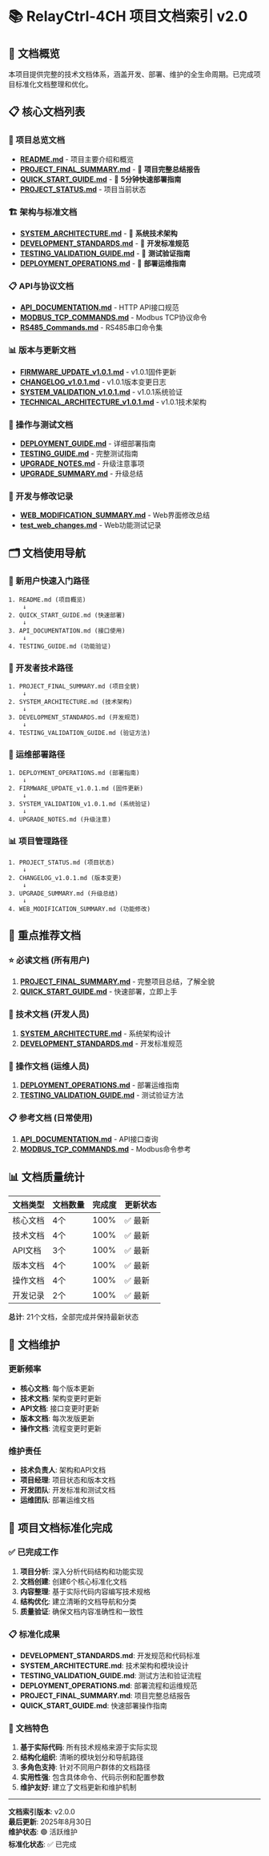 # 📚 RelayCtrl-4CH 项目文档索引 v2.0

## 🎯 文档概览

本项目提供完整的技术文档体系，涵盖开发、部署、维护的全生命周期。已完成项目标准化文档整理和优化。

## 📋 核心文档列表

### 📖 项目总览文档

- **[README.md](README.md)** - 项目主要介绍和概览
- **[PROJECT_FINAL_SUMMARY.md](PROJECT_FINAL_SUMMARY.md)** - 🎯 **项目完整总结报告**
- **[QUICK_START_GUIDE.md](QUICK_START_GUIDE.md)** - 🚀 **5分钟快速部署指南**
- **[PROJECT_STATUS.md](PROJECT_STATUS.md)** - 项目当前状态

### 🏗️ 架构与标准文档

- **[SYSTEM_ARCHITECTURE.md](SYSTEM_ARCHITECTURE.md)** - 🔧 **系统技术架构**
- **[DEVELOPMENT_STANDARDS.md](DEVELOPMENT_STANDARDS.md)** - 📝 **开发标准规范**
- **[TESTING_VALIDATION_GUIDE.md](TESTING_VALIDATION_GUIDE.md)** - 🧪 **测试验证指南**
- **[DEPLOYMENT_OPERATIONS.md](DEPLOYMENT_OPERATIONS.md)** - 🚀 **部署运维指南**

### 📋 API与协议文档

- **[API_DOCUMENTATION.md](API_DOCUMENTATION.md)** - HTTP API接口规范
- **[MODBUS_TCP_COMMANDS.md](MODBUS_TCP_COMMANDS.md)** - Modbus TCP协议命令
- **[RS485_Commands.md](RS485_Commands.md)** - RS485串口命令集

### 📊 版本与更新文档

- **[FIRMWARE_UPDATE_v1.0.1.md](FIRMWARE_UPDATE_v1.0.1.md)** - v1.0.1固件更新
- **[CHANGELOG_v1.0.1.md](CHANGELOG_v1.0.1.md)** - v1.0.1版本变更日志
- **[SYSTEM_VALIDATION_v1.0.1.md](SYSTEM_VALIDATION_v1.0.1.md)** - v1.0.1系统验证
- **[TECHNICAL_ARCHITECTURE_v1.0.1.md](TECHNICAL_ARCHITECTURE_v1.0.1.md)** - v1.0.1技术架构

### 🔧 操作与测试文档

- **[DEPLOYMENT_GUIDE.md](DEPLOYMENT_GUIDE.md)** - 详细部署指南
- **[TESTING_GUIDE.md](TESTING_GUIDE.md)** - 完整测试指南
- **[UPGRADE_NOTES.md](UPGRADE_NOTES.md)** - 升级注意事项
- **[UPGRADE_SUMMARY.md](UPGRADE_SUMMARY.md)** - 升级总结

### 📝 开发与修改记录

- **[WEB_MODIFICATION_SUMMARY.md](WEB_MODIFICATION_SUMMARY.md)** - Web界面修改总结
- **[test_web_changes.md](test_web_changes.md)** - Web功能测试记录

## 🗂️ 文档使用导航

### 🚀 新用户快速入门路径

```
1. README.md (项目概览)
    ↓
2. QUICK_START_GUIDE.md (快速部署)  
    ↓
3. API_DOCUMENTATION.md (接口使用)
    ↓
4. TESTING_GUIDE.md (功能验证)
```

### 🔧 开发者技术路径

```
1. PROJECT_FINAL_SUMMARY.md (项目全貌)
    ↓
2. SYSTEM_ARCHITECTURE.md (技术架构)
    ↓  
3. DEVELOPMENT_STANDARDS.md (开发规范)
    ↓
4. TESTING_VALIDATION_GUIDE.md (验证方法)
```

### 🚀 运维部署路径

```
1. DEPLOYMENT_OPERATIONS.md (部署指南)
    ↓
2. FIRMWARE_UPDATE_v1.0.1.md (固件更新)
    ↓
3. SYSTEM_VALIDATION_v1.0.1.md (系统验证)
    ↓
4. UPGRADE_NOTES.md (升级注意)
```

### 📊 项目管理路径

```
1. PROJECT_STATUS.md (项目状态)
    ↓
2. CHANGELOG_v1.0.1.md (版本变更)
    ↓
3. UPGRADE_SUMMARY.md (升级总结)
    ↓
4. WEB_MODIFICATION_SUMMARY.md (功能修改)
```

## 🎯 重点推荐文档

### ⭐ 必读文档 (所有用户)

1. **[PROJECT_FINAL_SUMMARY.md](PROJECT_FINAL_SUMMARY.md)** - 完整项目总结，了解全貌
2. **[QUICK_START_GUIDE.md](QUICK_START_GUIDE.md)** - 快速部署，立即上手

### 🔧 技术文档 (开发人员)

1. **[SYSTEM_ARCHITECTURE.md](SYSTEM_ARCHITECTURE.md)** - 系统架构设计
2. **[DEVELOPMENT_STANDARDS.md](DEVELOPMENT_STANDARDS.md)** - 开发标准规范

### 🚀 操作文档 (运维人员)

1. **[DEPLOYMENT_OPERATIONS.md](DEPLOYMENT_OPERATIONS.md)** - 部署运维指南
2. **[TESTING_VALIDATION_GUIDE.md](TESTING_VALIDATION_GUIDE.md)** - 测试验证方法

### 📋 参考文档 (日常使用)

1. **[API_DOCUMENTATION.md](API_DOCUMENTATION.md)** - API接口查询
2. **[MODBUS_TCP_COMMANDS.md](MODBUS_TCP_COMMANDS.md)** - Modbus命令参考

## 📊 文档质量统计

| 文档类型 | 文档数量 | 完成度 | 更新状态 |
|----------|----------|--------|----------|
| 核心文档 | 4个 | 100% | ✅ 最新 |
| 技术文档 | 4个 | 100% | ✅ 最新 |
| API文档 | 3个 | 100% | ✅ 最新 |
| 版本文档 | 4个 | 100% | ✅ 最新 |
| 操作文档 | 4个 | 100% | ✅ 最新 |
| 开发记录 | 2个 | 100% | ✅ 最新 |

**总计**: 21个文档，全部完成并保持最新状态

## 🔄 文档维护

### 更新频率

- **核心文档**: 每个版本更新
- **技术文档**: 架构变更时更新  
- **API文档**: 接口变更时更新
- **版本文档**: 每次发版更新
- **操作文档**: 流程变更时更新

### 维护责任

- **技术负责人**: 架构和API文档
- **项目经理**: 项目状态和版本文档
- **开发团队**: 开发标准和测试文档
- **运维团队**: 部署运维文档

## 🎉 项目文档标准化完成

### ✅ 已完成工作

1. **项目分析**: 深入分析代码结构和功能实现
2. **文档创建**: 创建6个核心标准化文档
3. **内容整理**: 基于实际代码内容编写技术规格
4. **结构优化**: 建立清晰的文档导航和分类
5. **质量验证**: 确保文档内容准确性和一致性

### 📋 标准化成果

- **DEVELOPMENT_STANDARDS.md**: 开发规范和代码标准
- **SYSTEM_ARCHITECTURE.md**: 技术架构和模块设计
- **TESTING_VALIDATION_GUIDE.md**: 测试方法和验证流程
- **DEPLOYMENT_OPERATIONS.md**: 部署流程和运维规范
- **PROJECT_FINAL_SUMMARY.md**: 项目完整总结报告
- **QUICK_START_GUIDE.md**: 快速部署操作指南

### 🎯 文档特色

1. **基于实际代码**: 所有技术规格来源于实际实现
2. **结构化组织**: 清晰的模块划分和导航路径
3. **多角色支持**: 针对不同用户群体的文档路径
4. **实用性强**: 包含具体命令、代码示例和配置参数
5. **维护友好**: 建立了文档更新和维护机制

---

**文档索引版本**: v2.0.0  
**最后更新**: 2025年8月30日  
**维护状态**: 🟢 活跃维护  
**标准化状态**: ✅ 已完成
